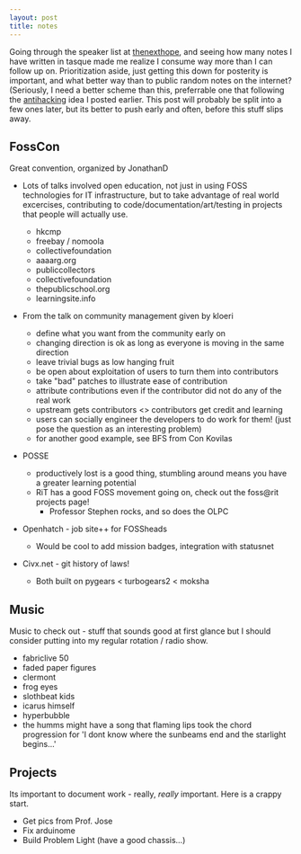 ```yaml
---
layout: post
title: notes
---
```


Going through the speaker list at [thenexthope][], and seeing how many notes I
have written in tasque made me realize I consume way more than I can follow up
on. Prioritization aside, just getting this down for posterity is important, and
what better way than to public random notes on the internet? (Seriously, I need
a better scheme than this, preferrable one that following the [antihacking][]
idea I posted earlier. This post will probably be split into a few ones later,
but its better to push early and often, before this stuff slips away.

FossCon
-------
  Great convention, organized by JonathanD
  * Lots of talks involved open education, not just in using FOSS technologies
  for IT infrastructure, but to take advantage of real world excercises,
  contributing to code/documentation/art/testing in projects that people will
  actually use.
    * hkcmp
    * freebay / nomoola
    * collectivefoundation
    * aaaarg.org
    * publiccollectors
    * collectivefoundation
    * thepublicschool.org
    * learningsite.info

  * From the talk on community management given by kloeri
    * define what you want from the community early on
    * changing direction is ok as long as everyone is moving in the same
    direction
    * leave trivial bugs as low hanging fruit
    * be open about exploitation of users to turn them into contributors
    * take "bad" patches to illustrate ease of contribution
    * attribute contributions even if the contributor did not do any of the real
    work
    * upstream gets contributors <> contributors get credit and learning
    * users can socially engineer the developers to do work for them! (just pose
    the question as an interesting problem)
    * for another good example, see BFS from Con Kovilas

  * POSSE
    * productively lost is a good thing, stumbling around means you have a
    greater learning potential
    * RiT has a good FOSS movement going on, check out the foss@rit projects
    page!
      * Professor Stephen rocks, and so does the OLPC

  * Openhatch - job site++ for FOSSheads
    * Would be cool to add mission badges, integration with statusnet

  * Civx.net  - git history of laws!
    * Both built on pygears < turbogears2 < moksha

Music
-----
  Music to check out - stuff that sounds good at first glance but I should
  consider putting into my regular rotation / radio show.

  * fabriclive 50
  * faded paper figures
  * clermont
  * frog eyes
  * slothbeat kids
  * icarus himself
  * hyperbubble
  * the humms might have a song that flaming lips took the chord progression for
  'I dont know where the sunbeams end and the starlight begins...'


Projects
--------
  Its important to document work - really, *really* important. Here is a crappy
  start.

  * Get pics from Prof. Jose
  * Fix arduinome
  * Build Problem Light (have a good chassis...)
  
[thenexthope]: http://hope.net
[antihacking]: antihacking.html

